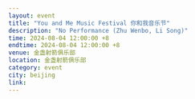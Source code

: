 ```yaml
---
layout: event
title: "You and Me Music Festival 你和我音乐节"
description: "No Performance (Zhu Wenbo, Li Song)"
time: 2024-08-04 12:00:00 +8
endtime: 2024-08-04 12:00:00 +8
venue: 金盏射箭俱乐部
location: 金盏射箭俱乐部
category: event
city: beijing
link:
---
```

